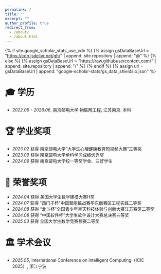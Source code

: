 ```yaml
---
permalink: /
title: ""
excerpt: ""
author_profile: true
redirect_from: 
  - /about/
  - /about.html
---
```


{% if site.google_scholar_stats_use_cdn %}
{% assign gsDataBaseUrl = "https://cdn.jsdelivr.net/gh/" | append: site.repository | append: "@" %}
{% else %}
{% assign gsDataBaseUrl = "https://raw.githubusercontent.com/" | append: site.repository | append: "/" %}
{% endif %}
{% assign url = gsDataBaseUrl | append: "google-scholar-stats/gs_data_shieldsio.json" %}


<span class='anchor' id='-xl'></span>

# 🎓 学历
- *2022.09 - 2026.06*, <a href="https://www.njupt.edu.cn/"></a> 南京邮电大学 物联网工程, 江苏南京, 本科

<span class='anchor' id='-xyjx'></span>

# 🏆 学业奖项
- *2023.02* 获得 南京邮电大学”大学生心理健康教育短视频大赛“三等奖 
- *2023.09* 获得 南京邮电大学单科学习成绩优秀奖
- *2024.09* 获得 南京邮电大学校一等奖学金、三好学生

<span class='anchor' id='-ryjx'></span>

# 🏅 荣誉奖项
- *2024.04* 获得 美国大学生数学建模大赛H奖 
- *2024.07* 获得 “西门子杯”中国智能挑战赛华东而赛区工程实践二等奖
- *2024.08* 获得 “北斗杯”全国青少年空天科技体验与创新大赛江苏赛区二等奖
- *2024.08* 获得 “中国软件杯”大学生软件设计大赛总决赛三等奖
- *2025.03* 获得 全国大学生数学竞赛预赛二等奖

<span class='anchor' id='-xshy'></span>

# 🏛️ 学术会议
- *2025.05*, International Conference on Intelligent Computing（ICIC 2025）, 浙江宁波




